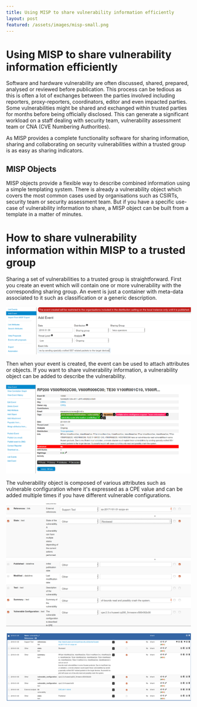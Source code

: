 ```yaml
---
title: Using MISP to share vulnerability information efficiently
layout: post
featured: /assets/images/misp-small.png
---
```


# Using MISP to share vulnerability information efficiently

Software and hardware vulnerability are often discussed, shared, prepared, analysed or reviewed before publication. This process
can be tedious as this is often a lot of exchanges between the parties involved including reporters, proxy-reporters, coordinators,
editor and even impacted parties. Some vulnerabilities might be shared and exchanged within trusted parties for months before being
officially disclosed. This can generate a significant workload on a staff dealing with security team, vulnerability assessment team or
CNA (CVE Numbering Authorities).

As MISP provides a complete functionality software for sharing information, sharing and collaborating on security vulnerabilities
within a trusted group is as easy as sharing indicators.

## MISP Objects

MISP objects provide a flexible way to describe combined information using a simple templating system. There is already a vulnerability
object which covers the most common cases used by organisations such as CSIRTs, security team or security assessment team. But if you
have a specific use-case of vulnerability information to share, a MISP object can be built from a template in a matter of minutes.

# How to share vulnerability information within MISP to a trusted group

Sharing a set of vulnerabilities to a trusted group is straightforward. First you create an event which will contain one or more
vulnerability with the corresponding sharing group. An event is just a container with meta-data associated to it such as classification
or a generic description.

![](/assets/images/misp/blog/vul01.png)

Then when your event is created, the event can be used to attach attributes or objects. If you want to share vulnerability information,
a vulnerability object can be added to describe the vulnerability.

![](/assets/images/misp/blog/vul02.png)

The vulnerability object is composed of various attributes such as vulnerable configuration where it's expressed as a CPE value and
can be added multiple times if you have different vulnerable configurations.

![](/assets/images/misp/blog/vul03.png)

![](/assets/images/misp/blog/vul04.png)
